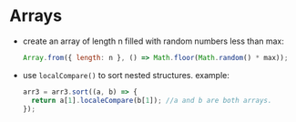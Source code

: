 # Arrays

- create an array of length n filled with random numbers less than max:

  ```js
  Array.from({ length: n }, () => Math.floor(Math.random() * max));
  ```

- use `localCompare()` to sort nested structures. example:

  ```javascript
  arr3 = arr3.sort((a, b) => {
    return a[1].localeCompare(b[1]); //a and b are both arrays.
  });
  ```
